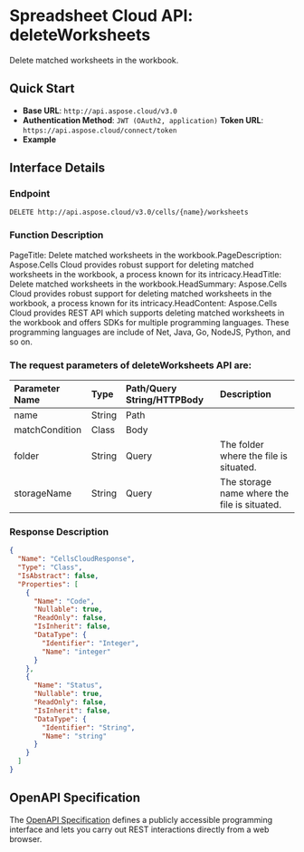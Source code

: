 # **Spreadsheet Cloud API: deleteWorksheets**

Delete matched worksheets in the workbook. 

## **Quick Start**

- **Base URL**: `http://api.aspose.cloud/v3.0`
- **Authentication Method**: `JWT (OAuth2, application)`  **Token URL**: `https://api.aspose.cloud/connect/token`
- **Example** 
<script src="https://gist.github.com/aspose-cells-cloud-gists/8a5b324fdf3e574dbd747c1a1e24b05d.js?file=Example30_DeleteWorksheets.cs"></script>

## **Interface Details**

### **Endpoint** 

```
DELETE http://api.aspose.cloud/v3.0/cells/{name}/worksheets
```

### **Function Description**
PageTitle: Delete matched worksheets in the workbook.PageDescription: Aspose.Cells Cloud provides robust support for deleting matched worksheets in the workbook, a process known for its intricacy.HeadTitle: Delete matched worksheets in the workbook.HeadSummary: Aspose.Cells Cloud provides robust support for  deleting matched worksheets in the workbook, a process known for its intricacy.HeadContent: Aspose.Cells Cloud provides REST API which supports  deleting matched worksheets in the workbook and offers SDKs for multiple programming languages. These programming languages are include of Net, Java, Go, NodeJS, Python, and so on.

### The request parameters of **deleteWorksheets** API are: 

| Parameter Name | Type | Path/Query String/HTTPBody | Description | 
| :- | :- | :- |:- | 
|name|String|Path||
|matchCondition|Class|Body||
|folder|String|Query|The folder where the file is situated.|
|storageName|String|Query|The storage name where the file is situated.|


### **Response Description**
```json
{
  "Name": "CellsCloudResponse",
  "Type": "Class",
  "IsAbstract": false,
  "Properties": [
    {
      "Name": "Code",
      "Nullable": true,
      "ReadOnly": false,
      "IsInherit": false,
      "DataType": {
        "Identifier": "Integer",
        "Name": "integer"
      }
    },
    {
      "Name": "Status",
      "Nullable": true,
      "ReadOnly": false,
      "IsInherit": false,
      "DataType": {
        "Identifier": "String",
        "Name": "string"
      }
    }
  ]
}
```

## OpenAPI Specification

The [OpenAPI Specification](https://reference.aspose.cloud/cells/#/WorksheetsController/DeleteWorksheets) defines a publicly accessible programming interface and lets you carry out REST interactions directly from a web browser.

